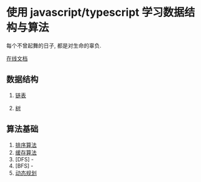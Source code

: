 # 使用 javascript/typescript 学习数据结构与算法

每个不曾起舞的日子, 都是对生命的辜负.

[在线文档](https://javascript-algorithms-siykt.antpro.me/)

## 数据结构

1. [链表](./src/LinkedList/README.md)

2. [树](./src/Tree/README.md)

## 算法基础

1. [排序算法](./src/algorithms/sort/README.md)
2. [缓存算法](./src/algorithms/cache/README.md)
3. [DFS] -
4. [BFS] -
5. [动态规划](./src/algorithms/dp/README.md)
